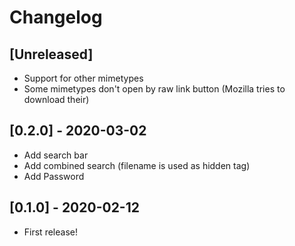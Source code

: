 # Changelog

## [Unreleased]
- Support for other mimetypes
- Some mimetypes don't open by raw link button (Mozilla tries to download their)

## [0.2.0] - 2020-03-02
- Add search bar
- Add combined search (filename is used as hidden tag)
- Add Password

## [0.1.0] - 2020-02-12
- First release!
